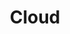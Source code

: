 ---
title: Cloud
description:
image:

# Badge style
style:
    background: "#AE0000"
    color: "#fff"
---